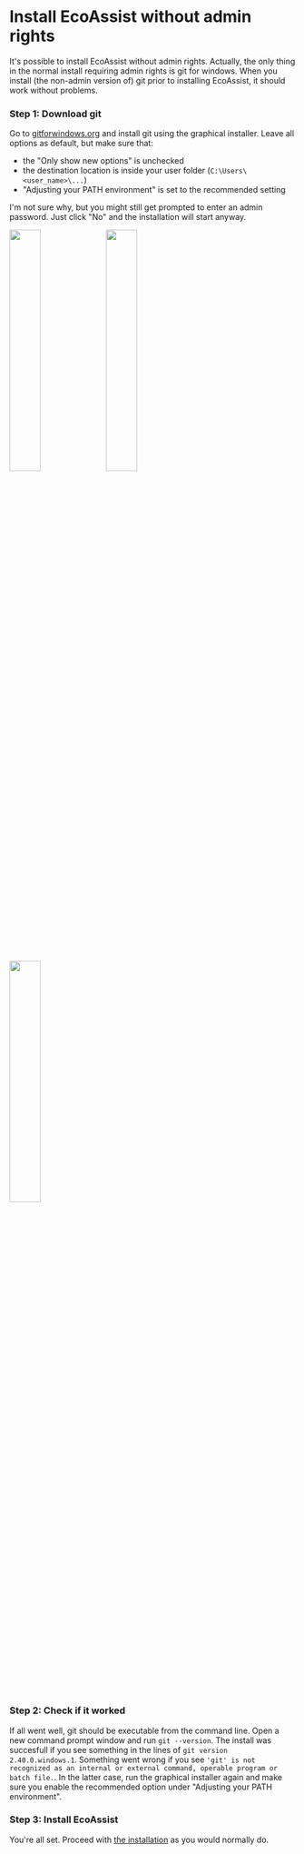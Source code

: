 # Install EcoAssist without admin rights
It's possible to install EcoAssist without admin rights. Actually, the only thing in the normal install requiring admin rights is git for windows. When you install (the non-admin version of) git prior to installing EcoAssist, it should work without problems.

### Step 1: Download git
Go to [gitforwindows.org](https://gitforwindows.org/) and install git using the graphical installer. Leave all options as default, but make sure that:
* the "Only show new options" is unchecked
* the destination location is inside your user folder (`C:\Users\<user_name>\...`)
* "Adjusting your PATH environment" is set to the recommended setting

I'm not sure why, but you might still get prompted to enter an admin password. Just click "No" and the installation will start anyway.

<p float="center">
  <img src="https://github.com/PetervanLunteren/EcoAssist/blob/main/imgs/install-git-1.png" width=33% height="auto" />
  <img src="https://github.com/PetervanLunteren/EcoAssist/blob/main/imgs/install-git-2.png" width=33% height="auto" />
  <img src="https://github.com/PetervanLunteren/EcoAssist/blob/main/imgs/install-git-3.png" width=33% height="auto" />
</p>

### Step 2: Check if it worked
If all went well, git should be executable from the command line. Open a new command prompt window and run `git --version`. The install was succesfull if you see something in the lines of `git version 2.40.0.windows.1`. Something went wrong if you see `'git' is not recognized as an internal or external command, operable program or batch file.`. In the latter case, run the graphical installer again and make sure you enable the recommended option under "Adjusting your PATH environment".

### Step 3: Install EcoAssist
You're all set. Proceed with [the installation](https://github.com/PetervanLunteren/EcoAssist#windows-installation) as you would normally do.
